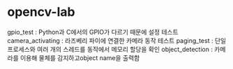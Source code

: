 # opencv-lab

gpio_test : Python과 C에서의 GPIO가 다르기 때문에 설정 테스트
camera_activating : 라즈베리 파이에 연결한 카메라 동작 테스트
paging_test : 단일 프로세스와 여러 개의 스레드를 동작에서 메모리 할당을 확인
object_detection : 카메라를 이용해 물체를 감지하고object name을 출력함
